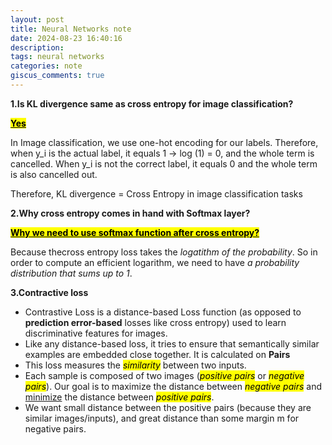 ```yaml
---
layout: post
title: Neural Networks note
date: 2024-08-23 16:40:16
description: 
tags: neural networks
categories: note
giscus_comments: true
---
```


**1.Is KL divergence same as cross entropy for image classification?**

**<mark><u>Yes</u></mark>**

In Image classification, we use one-hot encoding for our labels. Therefore, when y_i is the actual label, it equals 1 → log (1) = 0, and the whole term is cancelled. When y_i is not the correct label, it equals 0 and the whole term is also cancelled out.

Therefore, KL divergence = Cross Entropy in image classification tasks

**2.Why cross entropy comes in hand with Softmax layer?**

**<mark><u>Why we need to use softmax function after cross entropy?</u></mark>**

Because thecross entropy loss takes the *logatithm of the probability*. So in order to compute an efficient logarithm, we need to have *a probability distribution that sums up to 1*.

**3.Contractive loss**

- Contrastive Loss is a distance-based Loss function (as opposed to **prediction error-based** losses like cross entropy) used to learn discriminative features for images.
- Like any distance-based loss, it tries to ensure that semantically similar examples are embedded close together. It is calculated on **Pairs**
- This loss measures the *<mark>similarity</mark>* between two inputs.
- Each sample is composed of two images (*<mark>positive pairs</mark>* or *<mark>negative pairs</mark>*). Our goal is to maximize the distance between *<mark>negative pairs</mark>* and <u>minimize</u> the distance between <mark>*positive pairs*</mark>.
- We want small distance between the positive pairs (because they are similar images/inputs), and great distance than some margin m for negative pairs.
